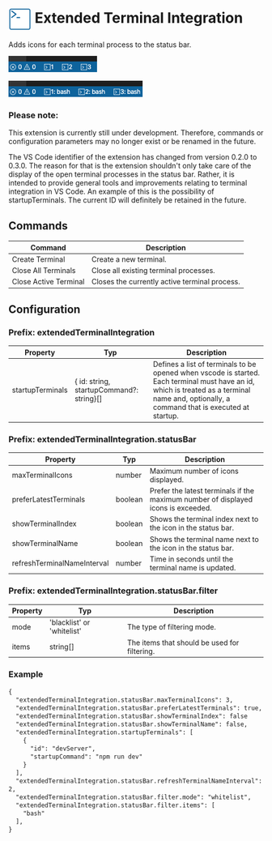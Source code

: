 # <img src="./img/logo.png"  height="45" width="45" align="center"> Extended Terminal Integration

Adds icons for each terminal process to the status bar.

![Preview with index](./img/preview_withIndex.png)

![Preview with index and name](./img/preview_withIndexAndName.png)

### Please note:

This extension is currently still under development. Therefore, commands or configuration parameters may no longer exist or be renamed in the future.

The VS Code identifier of the extension has changed from version 0.2.0 to 0.3.0. The reason for that is the extension shouldn't only take care of the display of the open terminal processes in the status bar. Rather, it is intended to provide general tools and improvements relating to terminal integration in VS Code. An example of this is the possibility of startupTerminals. The current ID will definitely be retained in the future.

## Commands

| Command               | Description                                   |
| --------------------- | --------------------------------------------- |
| Create Terminal       | Create a new terminal.                        |
| Close All Terminals   | Close all existing terminal processes.        |
| Close Active Terminal | Closes the currently active terminal process. |

## Configuration

### Prefix: extendedTerminalIntegration

| Property         | Typ                                      | Description                                                                                                                                                                                 |
| ---------------- | ---------------------------------------- | ------------------------------------------------------------------------------------------------------------------------------------------------------------------------------------------- |
| startupTerminals | { id: string, startupCommand?: string}[] | Defines a list of terminals to be opened when vscode is started. Each terminal must have an id, which is treated as a terminal name and, optionally, a command that is executed at startup. |

### Prefix: extendedTerminalIntegration.statusBar

| Property                    | Typ     | Description                                                                       |
| --------------------------- | ------- | --------------------------------------------------------------------------------- |
| maxTerminalIcons            | number  | Maximum number of icons displayed.                                                |
| preferLatestTerminals       | boolean | Prefer the latest terminals if the maximum number of displayed icons is exceeded. |
| showTerminalIndex           | boolean | Shows the terminal index next to the icon in the status bar.                      |
| showTerminalName            | boolean | Shows the terminal name next to the icon in the status bar.                       |
| refreshTerminalNameInterval | number  | Time in seconds until the terminal name is updated.                               |

### Prefix: extendedTerminalIntegration.statusBar.filter

| Property | Typ                        | Description                                  |
| -------- | -------------------------- | -------------------------------------------- |
| mode     | 'blacklist' or 'whitelist' | The type of filtering mode.                  |
| items    | string[]                   | The items that should be used for filtering. |

### Example

```
{
  "extendedTerminalIntegration.statusBar.maxTerminalIcons": 3,
  "extendedTerminalIntegration.statusBar.preferLatestTerminals": true,
  "extendedTerminalIntegration.statusBar.showTerminalIndex": false
  "extendedTerminalIntegration.statusBar.showTerminalName": false,
  "extendedTerminalIntegration.startupTerminals": [
    {
      "id": "devServer",
      "startupCommand": "npm run dev"
    }
  ],
  "extendedTerminalIntegration.statusBar.refreshTerminalNameInterval": 2,
  "extendedTerminalIntegration.statusBar.filter.mode": "whitelist",
  "extendedTerminalIntegration.statusBar.filter.items": [
    "bash"
  ],
}
```
